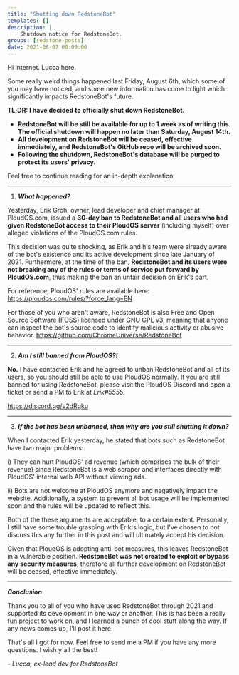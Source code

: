```yaml
---
title: "Shutting down RedstoneBot"
templates: []
description: |
    Shutdown notice for RedstoneBot.
groups: [redstone-posts]
date: 2021-08-07 00:09:00
--- 
```


Hi internet. Lucca here.

Some really weird things happened last Friday, August 6th, which some of you may have noticed, and some new information has come to light which significantly impacts RedstoneBot's future.

**TL;DR: I have decided to officially shut down RedstoneBot.**

* **RedstoneBot will be still be available for up to 1 week as of writing this. The official shutdown will happen no later than Saturday, August 14th.**
*  **All development on RedstoneBot will be ceased, effective immediately, and RedstoneBot's GitHub repo will be archived soon.**
* **Following the shutdown, RedstoneBot's database will be purged to protect its users' privacy.**

Feel free to continue reading for an in-depth explanation.

---------------------------------------------------

1. ***What happened?***

Yesterday, Erik Groh, owner, lead developer and chief manager at PloudOS.com, issued a **30-day ban to RedstoneBot and all users who had given RedstoneBot access to their PloudOS server** (including myself) over alleged violations of the PloudOS.com rules.

This decision was quite shocking, as Erik and his team were already aware of the bot's existence and its active development since late January of 2021. Furthermore, at the time of the ban, **RedstoneBot and its users were not breaking any of the rules or terms of service put forward by PloudOS.com**, thus making the ban an unfair decision on Erik's part.

For reference, PloudOS' rules are available here: https://ploudos.com/rules/?force_lang=EN

For those of you who aren't aware, RedstoneBot is also Free and Open Source Software (FOSS) licensed under GNU GPL v3, meaning that anyone can inspect the bot's source code to identify malicious activity or abusive behavior.
https://github.com/ChromeUniverse/RedstoneBot

---------------------------------------------------

2. ***Am I still banned from PloudOS?!***

**No.** I have contacted Erik and he agreed to unban RedstoneBot and all of its users, so you should still be able to use PloudOS normally. If you are still banned for using RedstoneBot, please visit the PloudOS Discord and open a ticket or send a PM to Erik at _Erik#5555_:

https://discord.gg/v2dRgku

---------------------------------------------------

3. ***If the bot has been unbanned, then why are you still shutting it down?***

When I contacted Erik yesterday, he stated that bots such as RedstoneBot have two major problems:

i) They can hurt PloudOS' ad revenue (which comprises the bulk of their revenue) since RedstoneBot is a web scraper and interfaces directly with PloudOS' internal web API without viewing ads.

ii) Bots are not welcome at PloudOS anymore and negatively impact the website. Additionally, a system to prevent all bot usage will be implemented soon and the rules will be updated to reflect this.

Both of the these arguments are acceptable, to a certain extent. Personally, I still have some trouble grasping with Erik's logic, but I've chosen to not discuss this any further in this post and will ultimately accept his decision.

Given that PloudOS is adopting anti-bot measures, this leaves RedstoneBot in a vulnerable position. **RedstoneBot was not created to exploit or bypass any security measures**, therefore all further development on RedstoneBot will be ceased, effective immediately.

---------------------------------------------------

_**Conclusion**_

Thank you to all of you who have used RedstoneBot through 2021 and supported its development in one way or another. This is has been a really fun project to work on, and I learned a bunch of cool stuff along the way. If any news comes up, I'll post it here. 

That's all I got for now. Feel free to send me a PM if you have any more questions. I wish y'all the best!

_- Lucca, ex-lead dev for RedstoneBot_